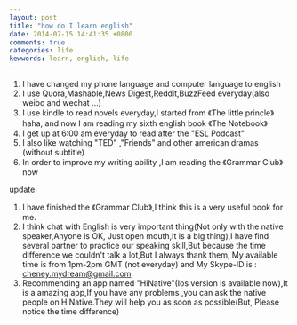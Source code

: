 ```yaml
---
layout: post
title: "how do I learn english"
date: 2014-07-15 14:41:35 +0800
comments: true
categories: life
kewwords: learn, english, life 
---
```


1. I have changed my phone language and computer language to english  
2. I use Quora,Mashable,News Digest,Reddit,BuzzFeed everyday(also weibo and wechat ...)  
3. I use kindle to read novels everyday,I started from 《The little princle》haha, and now I am reading my sixth english book 《The Notebook》  
4. I get up at 6:00 am everyday to read after the "ESL Podcast"  
5. I also like watching  "TED" ,"Friends" and other american dramas (without subtitle)  
6. In order to improve my writing ability ,I am reading the 《Grammar Club》now   

update:  

1. I have finished the 《Grammar  Club》,I think this is a very useful book for me.  
2. I think chat with English is very important thing(Not only with the native speaker,Anyone is OK, Just open mouth,It is a big thing),I have find several partner to practice our speaking skill,But because the time difference we couldn't talk a lot,But I always thank them, My available time is from 1pm-2pm GMT (not everyday) and My Skype-ID is : cheney.mydream@gmail.com  
3. Recommending an app named "HiNative"(Ios version is available now),It is a amazing app,If you have any problems ,you can ask the native people on HiNative.They will help you as soon as possible(But, Please notice the time difference)   
